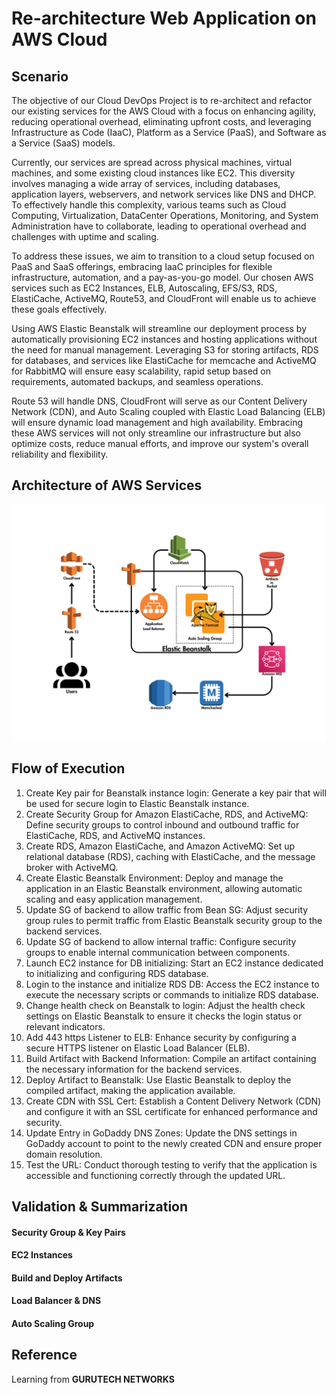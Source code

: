 # Re-architecture Web Application on AWS Cloud
<h2>Scenario</h2>
<p>
The objective of our Cloud DevOps Project is to re-architect and refactor our existing services for the AWS Cloud with a focus on enhancing agility, reducing operational overhead, eliminating upfront costs, and leveraging Infrastructure as Code (IaaC), Platform as a Service (PaaS), and Software as a Service (SaaS) models.

Currently, our services are spread across physical machines, virtual machines, and some existing cloud instances like EC2. This diversity involves managing a wide array of services, including databases, application layers, webservers, and network services like DNS and DHCP. To effectively handle this complexity, various teams such as Cloud Computing, Virtualization, DataCenter Operations, Monitoring, and System Administration have to collaborate, leading to operational overhead and challenges with uptime and scaling.

To address these issues, we aim to transition to a cloud setup focused on PaaS and SaaS offerings, embracing IaaC principles for flexible infrastructure, automation, and a pay-as-you-go model. Our chosen AWS services such as EC2 Instances, ELB, Autoscaling, EFS/S3, RDS, ElastiCache, ActiveMQ, Route53, and CloudFront will enable us to achieve these goals effectively.

Using AWS Elastic Beanstalk will streamline our deployment process by automatically provisioning EC2 instances and hosting applications without the need for manual management. Leveraging S3 for storing artifacts, RDS for databases, and services like ElastiCache for memcache and ActiveMQ for RabbitMQ will ensure easy scalability, rapid setup based on requirements, automated backups, and seamless operations.

Route 53 will handle DNS, CloudFront will serve as our Content Delivery Network (CDN), and Auto Scaling coupled with Elastic Load Balancing (ELB) will ensure dynamic load management and high availability. Embracing these AWS services will not only streamline our infrastructure but also optimize costs, reduce manual efforts, and improve our system's overall reliability and flexibility.

</p>

<h2>Architecture of AWS Services</h2>
 <img src="https://github.com/Jackiedee1223/image-repos/blob/main/CloudDevOps-2.png">

<h2>Flow of Execution</h2>

1.	Create Key pair for Beanstalk instance login: Generate a key pair that will be used for secure login to Elastic Beanstalk instance.
2. Create Security Group for Amazon ElastiCache, RDS, and ActiveMQ: Define security groups to control inbound and outbound traffic for ElastiCache, RDS, and ActiveMQ instances.	 
3.	Create RDS, Amazon ElastiCache, and Amazon ActiveMQ: Set up relational database (RDS), caching with ElastiCache, and the message broker with ActiveMQ.
4.	Create Elastic Beanstalk Environment: Deploy and manage the application in an Elastic Beanstalk environment, allowing automatic scaling and easy application management.
5. Update SG of backend to allow traffic from Bean SG: Adjust security group rules to permit traffic from Elastic Beanstalk security group to the backend services.	
6.	Update SG of backend to allow internal traffic: Configure security groups to enable internal communication between components.
7.	Launch EC2 instance for DB initializing: Start an EC2 instance dedicated to initializing and configuring RDS database.
8. Login to the instance and initialize RDS DB: Access the EC2 instance to execute the necessary scripts or commands to initialize RDS database.	
9.	Change health check on Beanstalk to login: Adjust the health check settings on Elastic Beanstalk to ensure it checks the login status or relevant indicators.
10.	Add 443 https Listener to ELB: Enhance security by configuring a secure HTTPS listener on Elastic Load Balancer (ELB).
11. Build Artifact with Backend Information: Compile an artifact containing the necessary information for the backend services.
12. Deploy Artifact to Beanstalk: Use Elastic Beanstalk to deploy the compiled artifact, making the application available.
13. Create CDN with SSL Cert: Establish a Content Delivery Network (CDN) and configure it with an SSL certificate for enhanced performance and security.
14. Update Entry in GoDaddy DNS Zones: Update the DNS settings in GoDaddy account to point to the newly created CDN and ensure proper domain resolution.
15. Test the URL: Conduct thorough testing to verify that the application is accessible and functioning correctly through the updated URL.




<h2>Validation & Summarization</h2>
<h4>Security Group & Key Pairs</h4>
<h4>EC2 Instances</h4>
<h4>Build and Deploy Artifacts</h4>
<h4>Load Balancer & DNS</h4>
<h4>Auto Scaling Group</h4>













<h2>Reference</h2>
<p>Learning from <b>GURUTECH NETWORKS</b> </p>
